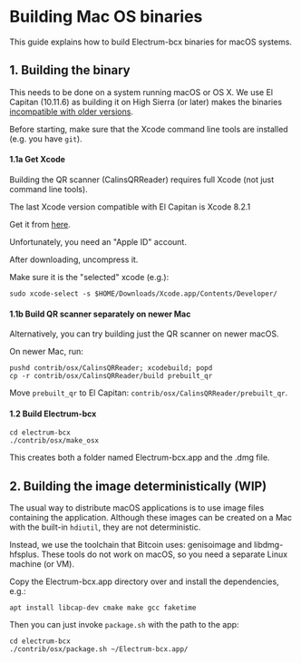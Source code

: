 Building Mac OS binaries
========================

This guide explains how to build Electrum-bcx binaries for macOS systems.


## 1. Building the binary

This needs to be done on a system running macOS or OS X. We use El Capitan (10.11.6) as building it
on High Sierra (or later)
makes the binaries [incompatible with older versions](https://github.com/pyinstaller/pyinstaller/issues/1191).

Before starting, make sure that the Xcode command line tools are installed (e.g. you have `git`).

#### 1.1a Get Xcode

Building the QR scanner (CalinsQRReader) requires full Xcode (not just command line tools).

The last Xcode version compatible with El Capitan is Xcode 8.2.1

Get it from [here](https://developer.apple.com/download/more/).

Unfortunately, you need an "Apple ID" account.

After downloading, uncompress it.

Make sure it is the "selected" xcode (e.g.):

    sudo xcode-select -s $HOME/Downloads/Xcode.app/Contents/Developer/

#### 1.1b Build QR scanner separately on newer Mac

Alternatively, you can try building just the QR scanner on newer macOS.

On newer Mac, run:

    pushd contrib/osx/CalinsQRReader; xcodebuild; popd
    cp -r contrib/osx/CalinsQRReader/build prebuilt_qr

Move `prebuilt_qr` to El Capitan: `contrib/osx/CalinsQRReader/prebuilt_qr`.


#### 1.2 Build Electrum-bcx

    cd electrum-bcx
    ./contrib/osx/make_osx

This creates both a folder named Electrum-bcx.app and the .dmg file.


## 2. Building the image deterministically (WIP)
The usual way to distribute macOS applications is to use image files containing the
application. Although these images can be created on a Mac with the built-in `hdiutil`,
they are not deterministic.

Instead, we use the toolchain that Bitcoin uses: genisoimage and libdmg-hfsplus.
These tools do not work on macOS, so you need a separate Linux machine (or VM).

Copy the Electrum-bcx.app directory over and install the dependencies, e.g.:

    apt install libcap-dev cmake make gcc faketime

Then you can just invoke `package.sh` with the path to the app:

    cd electrum-bcx
    ./contrib/osx/package.sh ~/Electrum-bcx.app/

